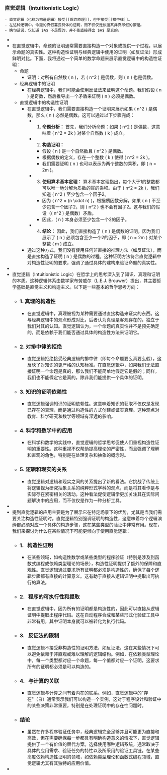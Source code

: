 ### 直觉逻辑（Intuitionistic Logic）
	- 直觉逻辑（也称为构造逻辑）接受[[爆炸原理]]，但不接受[[排中律]]。
	- 在这种逻辑中，命题的真假需要具体的证明，而不仅仅是依据其非真即假的推理。
	- 换句话说，仅知道 $A$ 不是假的，并不能直接得出 $A$ 是真的。
-
- 在直觉逻辑中，命题的证明通常需要直接构造一个对象或提供一个过程，以展示命题的真实性。这种构造性证明与经典逻辑中使用的证明（如反证法）形成鲜明对比。下面，我将通过一个简单的数学命题来展示直觉逻辑中的构造性证明：
	- 命题
		- 证明：对所有自然数 \( n \)，若 \( n^2 \) 是偶数，则 \( n \) 也是偶数。
	- 经典逻辑中的证明
		- 在经典逻辑中，我们可能会使用反证法来证明这个命题。我们假设 \( n \) 是奇数，然后推导出一个矛盾来证明 \( n \) 必须是偶数。
	- 直觉逻辑中的构造性证明
		- 在直觉逻辑中，我们需要直接构造一个证明来展示如果 \( n^2 \) 是偶数，那么 \( n \) 必然是偶数。这可以通过以下步骤完成：
			- 1. **命题分析：** 首先，我们分析命题：如果 \( n^2 \) 是偶数，这意味着 \( n^2 = 2k \) 对某个自然数 \( k \) 成立。
			- 2. **构造证明：**
				- 假设 \( n \) 是一个自然数且 \( n^2 \) 是偶数。
				- 根据偶数的定义，存在一个整数 \( k \) 使得 \( n^2 = 2k \)。
				- 我们需要证明 \( n \) 也可以表示为两个整数的乘积，即 \( n = 2m \)。
			- 3. **使用算术基本定理：** 算术基本定理指出，每个大于1的整数都可以唯一地分解为质数的幂的乘积。由于 \( n^2 = 2k \)，我们知道 \( n^2 \) 至少包含一个因子2。
				- 因为 \( n^2 = (n \cdot n) \)，根据质因数分解，如果 \( n \) 不至少包含一个因子2，则 \( n^2 \) 也不会有因子2。这与我们的假设（\( n^2 \) 是偶数）矛盾。
				- 因此，\( n \) 本身必须至少包含一个2的因子。
			- 4. **结论：** 因此，我们直接构造了 \( n \) 是偶数的证明，因为我们展示了 \( n \) 必须包含至少一个2的因子，即 \( n = 2m \) 对某个整数 \( m \) 成立。
		- 通过这种方式，我们没有使用任何非直接的推理方法（如反证法），而是直接构造了证明 \( n \) 是偶数的过程。这种证明方法符合直觉逻辑中对构造性证明的要求，强调了通过具体的建构来验证命题的真实性。
-
- 直觉逻辑（Intuitionistic Logic）在哲学上的思考深入到了知识、真理和证明的本质。这种逻辑体系由数学家布劳威尔（L.E.J. Brouwer）提出，其主要哲学基础是直觉主义和构造主义。以下是一些基本的哲学思考方向：
	- ### 1. **真理的构造性**
		- 在直觉逻辑中，真理被视为某种需要通过直接构造来证实的东西。这与经典逻辑中的观点形成对比，后者认为真理是客观存在的，独立于我们对其的认知。直觉逻辑认为，一个命题的真实性并不是预先确定的，而是依赖于我们能否通过具体的构造性方法来证明它。
	- ### 2. **对排中律的拒绝**
		- 直觉逻辑拒绝接受经典逻辑的排中律（即每个命题要么真要么假），这反映了对知识的更严格的认知标准。在直觉逻辑中，如果我们无法直接证明一个命题是真的，那么我们不能简单地假定它是假的；同样，我们也不能假定它是真的，除非我们能提供一个具体的证明。
	- ### 3. **知识的证明依赖性**
		- 直觉逻辑强调知识的证明依赖性。这意味着知识的获取不仅仅是发现已存在的真理，而是通过构造性的方式创建或证实真理。这种观点对教育、科学研究和数学等领域有深远的影响。
	- ### 4. **科学和数学中的应用**
		- 在科学和数学的实践中，直觉逻辑的哲学思考促使人们重视构造性证明的重要性。这种重视不仅帮助提高理论的严密性，而且强调了理解和直观的角色，特别是在处理复杂和抽象的概念时。
	- ### 5. **逻辑和现实的关系**
		- 直觉逻辑对逻辑和现实之间的关系提出了新的看法。它挑战了传统上将逻辑视为研究抽象关系的纯粹形式学科的观点，而是将其看作是与实际存在紧密相关的活动。这种看法促使逻辑学更加关注其在实际问题解决中的应用，而不仅仅是作为一种分析工具。
-
- 提到直觉逻辑的应用主要是为了展示它在特定场景下的优势，尤其是当我们需要关注构造性证明时。直觉逻辑特别强调证明的构造性，这意味着每个逻辑演绎都必须对应一个具体的构造步骤，这在某些类型的验证中非常有用。现在，我们来探讨为什么在某些情况下可能更倾向于使用直觉逻辑：
	- ### 1.   **构造性证明**
		- 在某些领域，如构造性数学或某些类型的程序验证（特别是涉及到函数式编程或依赖类型理论的场景），构造性证明提供了额外的保障和直观性。直觉逻辑通过要求所有证明都必须是构造性的，确保了每个逻辑步骤都有直接的计算意义。这有助于直接从逻辑证明中提取出可执行的算法。
	- ### 2.   **程序的可执行性和提取**
		- 在直觉逻辑中，因为所有的证明都是构造性的，因此可以直接从逻辑证明中提取出程序代码。这在自动程序合成和某些形式化验证工具中非常有用，其中证明本身就可以被转化为执行代码。
	- ### 3.   **反证法的限制**
		- 直觉逻辑不接受非构造性的证明方法，如反证法，这在某些情况下可以避免依赖于非直观或难以理解的逻辑结构。例如，在依赖类型理论中，每一个类型都对应一个命题，每一个值都对应一个证明，这要求所有的证明都必须是可以构造的。
	- ### 4.   **与计算的关联**
		- 直觉逻辑与计算之间有着内在的联系。例如，直觉逻辑中的"存在"（∃）通常表示我们可以构造一个实例，这对于程序设计和验证中的某些决策非常重要，特别是在处理证明中的存在性问题时。
	- ### 结论
		- 虽然在许多程序验证任务中，经典逻辑完全足够并且可能更为直接和高效，但在需要确保每一步都具有明确构造意义的情况下，直觉逻辑提供了一个有价值的替代方案。选择使用哪种逻辑系统，通常取决于具体的应用需求、验证任务的特性以及所采用的验证工具链。在某些高度依赖构造性证明的领域，如依赖类型理论和函数式编程领域，直觉逻辑尤其有其独特的应用价值。
-